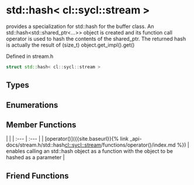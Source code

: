 ---
---
# std::hash< cl::sycl::stream >

provides a specialization for std::hash for the buffer class. An std::hash<std::shared_ptr<...>> object is created and its function call operator is used to hash the contents of the shared_ptr. The returned hash is actually the result of (size_t) object.get_impl().get() 

Defined in stream.h

```cpp
struct std::hash< cl::sycl::stream >
```

## Types

## Enumerations

## Member Functions

   |   |
| :--- | :--- |
| [operator()]({{site.baseurl}}{% link _api-docs/stream.h/std::hash<cl::sycl::stream>/functions/operator()/index.md %}) | enables calling an std::hash object as a function with the object to be hashed as a parameter  |


## Friend Functions


